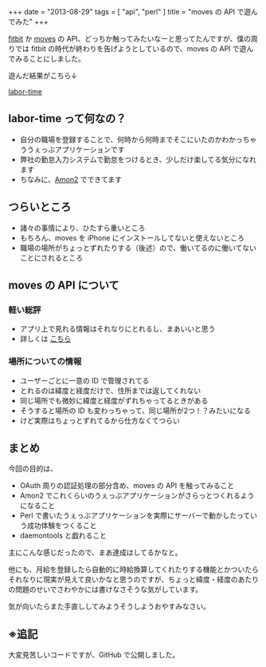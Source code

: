 +++
date = "2013-08-29"
tags = [ "api", "perl" ]
title = "moves の API で遊んでみた"
+++

[fitbit](http://www.fitbit.com/jp) か [moves](http://www.moves-app.com) の API、どっちか触ってみたいなーと思ってたんですが、僕の周りでは fitbit の時代が終わりを告げようとしているので、moves の API で遊んでみることにしました。

<!--more-->

遊んだ結果がこちら↓

[labor-time](http://labor-time.k1ch1.com)

## labor-time って何なの？

- 自分の職場を登録することで、何時から何時までそこにいたのかわかっちゃううぇっぶアプリケーションです
- 弊社の勤怠入力システムで勤怠をつけるとき、少しだけ楽してる気分になれます
- ちなみに、[Amon2](http://amon.64p.org/) でできてます

## つらいところ

- 諸々の事情により、ひたすら重いところ
- もちろん、moves を iPhone にインストールしてないと使えないところ
- 職場の場所がちょっとずれたりする（後述）ので、働いてるのに働いてないことにされるところ

## moves の API について

### 軽い総評

- アプリ上で見れる情報はそれなりにとれるし、まあいいと思う
- 詳しくは [こちら](http://dev.moves-app.com)

### 場所についての情報

- ユーザーごとに一意の ID で管理されてる
- とれるのは緯度と経度だけで、住所までは返してくれない
- 同じ場所でも微妙に緯度と経度がずれちゃってるときがある
- そうすると場所の ID も変わっちゃって、同じ場所が2つ！？みたいになる
- けど実際はちょっとずれてるから仕方なくてつらい

## まとめ

今回の目的は、

- OAuth 周りの認証処理の部分含め、moves の API を触ってみること
- Amon2 でこれくらいのうぇっぶアプリケーションがさらっとつくれるようになること
- Perl で書いたうぇっぶアプリケーションを実際にサーバーで動かしたっていう成功体験をつくること
- daemontools と戯れること

主にこんな感じだったので、まあ達成はしてるかなと。

他にも、月給を登録したら自動的に時給換算してくれたりする機能とかついたらそれなりに現実が見えて良いかなと思うのですが、ちょっと緯度・経度のあたりの問題のせいでさわやかには書けなさそうな気がしています。

気が向いたらまた手直ししてみようそうしようおやすみなさい。

## ※追記

大変見苦しいコードですが、GitHub で公開しました。

<div class="github-card" data-user="m0t0k1ch1" data-repo="labor-time"></div>
<script src="//cdn.jsdelivr.net/github-cards/latest/widget.js"></script>
